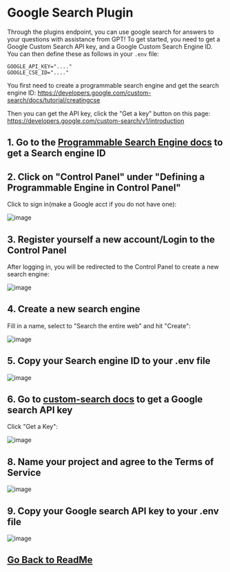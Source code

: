 ﻿# Google Search Plugin
Through the plugins endpoint, you can use google search for answers to your questions with assistance from GPT! To get started, you need to get a Google Custom Search API key, and a Google Custom Search Engine ID. You can then define these as follows in your `.env` file:  
```env  
GOOGLE_API_KEY="...."  
GOOGLE_CSE_ID="...."  
```  
  
You first need to create a programmable search engine and get the search engine ID: https://developers.google.com/custom-search/docs/tutorial/creatingcse  
  
Then you can get the API key, click the "Get a key" button on this page: https://developers.google.com/custom-search/v1/introduction  

<!-- You can limit the max price that is charged for a single search request by setting `MAX_SEARCH_PRICE` in your `.env` file. -->


## 1\. Go to the [Programmable Search Engine docs](https://developers.google.com/custom-search/docs/tutorial/creatingcse) to get a Search engine ID



## 2\. Click on "Control Panel" under "Defining a Programmable Engine in Control Panel"


Click to sign in(make a Google acct if you do not have one):

![image](https://user-images.githubusercontent.com/23362597/233266042-98098ed5-72b2-41b3-9495-1a9f4d7e1101.png)


## 3\. Register yourself a new account/Login to the Control Panel


After logging in, you will be redirected to the Control Panel to create a new search engine:

![image](https://user-images.githubusercontent.com/23362597/233266323-53232468-2590-4820-b55f-08c78529d752.png)


## 4\. Create a new search engine


Fill in a name, select to "Search the entire web" and hit "Create":

![image](https://user-images.githubusercontent.com/23362597/233266738-b70f004d-4324-482e-a945-9b0193b60158.png)


## 5\. Copy your Search engine ID to your .env file


![image](https://user-images.githubusercontent.com/23362597/233267123-ea25a3bb-6cdb-4d46-a893-846ea4933632.png)


## 6\. Go to [custom-search docs](https://developers.google.com/custom-search/v1/introduction) to get a Google search API key


Click "Get a Key":

![image](https://user-images.githubusercontent.com/23362597/233267659-f82621f4-1f0b-46bf-8994-be443dd79932.png)


## 8\. Name your project and agree to the Terms of Service


![image](https://user-images.githubusercontent.com/23362597/233267793-ca3c273d-ebc6-44a5-a49d-0d4c3223c992.png)


## 9\. Copy your Google search API key to your .env file


![image](https://user-images.githubusercontent.com/23362597/233268067-5a6cfaf1-bec0-48b3-8add-70b218fb4264.png)
##

## [Go Back to ReadMe](../../../README.md)
